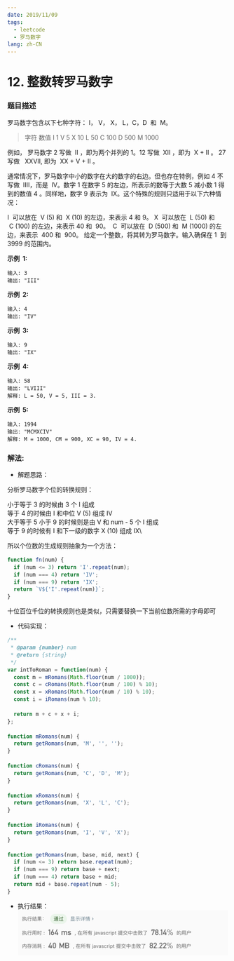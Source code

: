 ```yaml
---
date: 2019/11/09
tags:
  - leetcode
  - 罗马数字
lang: zh-CN
---
```


# 12. 整数转罗马数字

### 题目描述

罗马数字包含以下七种字符： I， V， X， L，C，D  和  M。

> 字符 数值
> I 1
> V 5
> X 10
> L 50
> C 100
> D 500
> M 1000

例如， 罗马数字 2 写做  II ，即为两个并列的 1。12 写做  XII ，即为  X + II 。 27 写做   XXVII, 即为  XX + V + II 。

通常情况下，罗马数字中小的数字在大的数字的右边。但也存在特例，例如 4 不写做  IIII，而是  IV。数字 1 在数字 5 的左边，所表示的数等于大数 5 减小数 1 得到的数值 4 。同样地，数字 9 表示为  IX。这个特殊的规则只适用于以下六种情况：

I  可以放在  V (5) 和  X (10) 的左边，来表示 4 和 9。
X  可以放在  L (50) 和  C (100) 的左边，来表示 40 和  90。 
C  可以放在  D (500) 和  M (1000) 的左边，来表示  400 和  900。
给定一个整数，将其转为罗马数字。输入确保在 1  到 3999 的范围内。

**示例  1:**

```
输入: 3
输出: "III"
```

**示例  2:**

```
输入: 4
输出: "IV"
```

**示例  3:**

```
输入: 9
输出: "IX"
```

**示例  4:**

```
输入: 58
输出: "LVIII"
解释: L = 50, V = 5, III = 3.
```

**示例  5:**

```
输入: 1994
输出: "MCMXCIV"
解释: M = 1000, CM = 900, XC = 90, IV = 4.
```

### 解法:

- 解题思路：

分析罗马数字个位的转换规则：

小于等于 3 的时候由 3 个 I 组成\
等于 4 的时候由 I 和中位 V (5) 组成 IV\
大于等于 5 小于 9 的时候则是由 V 和 num - 5 个 I 组成\
等于 9 的时候有 I 和下一级的数字 X (10) 组成 IX\

所以个位数的生成规则抽象为一个方法：

```js
function fn(num) {
  if (num <= 3) return 'I'.repeat(num);
  if (num === 4) return 'IV';
  if (num === 9) return 'IX';
  return `V${'I'.repeat(num)}`;
}
```

十位百位千位的转换规则也是类似，只需要替换一下当前位数所需的字母即可

- 代码实现：

```js
/**
 * @param {number} num
 * @return {string}
 */
var intToRoman = function(num) {
  const m = mRomans(Math.floor(num / 1000));
  const c = cRomans(Math.floor(num / 100) % 10);
  const x = xRomans(Math.floor(num / 10) % 10);
  const i = iRomans(num % 10);

  return m + c + x + i;
};

function mRomans(num) {
  return getRomans(num, 'M', '', '');
}

function cRomans(num) {
  return getRomans(num, 'C', 'D', 'M');
}

function xRomans(num) {
  return getRomans(num, 'X', 'L', 'C');
}

function iRomans(num) {
  return getRomans(num, 'I', 'V', 'X');
}

function getRomans(num, base, mid, next) {
  if (num <= 3) return base.repeat(num);
  if (num === 9) return base + next;
  if (num === 4) return base + mid;
  return mid + base.repeat(num - 5);
}
```

- 执行结果：
  ![执行结果](https://raw.githubusercontent.com/lemon-lc/vue-blog/images/images20191109125950.png)
